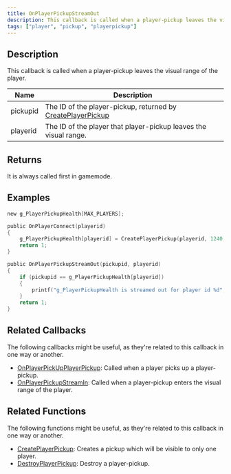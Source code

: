 ```yaml
---
title: OnPlayerPickupStreamOut
description: This callback is called when a player-pickup leaves the visual range of the player.
tags: ["player", "pickup", "playerpickup"]
---
```


<VersionWarn name='callback' version='omp v1.1.0.2612' />

## Description

This callback is called when a player-pickup leaves the visual range of the player.

| Name     | Description                                                                                    |
|----------|------------------------------------------------------------------------------------------------|
| pickupid | The ID of the player-pickup, returned by [CreatePlayerPickup](../functions/CreatePlayerPickup) |
| playerid | The ID of the player that player-pickup leaves the visual range.                               |

## Returns

It is always called first in gamemode.

## Examples

```c
new g_PlayerPickupHealth[MAX_PLAYERS];

public OnPlayerConnect(playerid)
{
    g_PlayerPickupHealth[playerid] = CreatePlayerPickup(playerid, 1240, 2, 2009.8474, 1218.0459, 10.8175);
    return 1;
}

public OnPlayerPickupStreamOut(pickupid, playerid)
{
    if (pickupid == g_PlayerPickupHealth[playerid])
    {
        printf("g_PlayerPickupHealth is streamed out for player id %d", playerid);
    }
    return 1;
}
```

## Related Callbacks

The following callbacks might be useful, as they're related to this callback in one way or another. 

- [OnPlayerPickUpPlayerPickup](OnPlayerPickUpPlayerPickup): Called when a player picks up a player-pickup.
- [OnPlayerPickupStreamIn](OnPlayerPickupStreamIn): Called when a player-pickup enters the visual range of the player.

## Related Functions

The following functions might be useful, as they're related to this callback in one way or another. 

- [CreatePlayerPickup](../functions/CreatePlayerPickup): Creates a pickup which will be visible to only one player.
- [DestroyPlayerPickup](../functions/DestroyPlayerPickup): Destroy a player-pickup.
